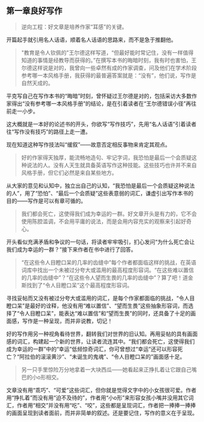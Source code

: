 ## 第一章良好写作
>逆向工程：好文章是培养作家“耳感”的关键。

开篇起手就引用名人话语，顺着名人话语的思路来，而不是急于推翻他。
>"教育是令人钦佩的"王尔德这样写道，“但最好能时常记住，没有一样值得知道的事情是经教导而获得的。”在撰写本书的晦暗时刻，我有时也害怕，王尔德这样说是对的，我曾向一些卓然有成的作家调查，问及他们在学术阶段参考哪一本风格手册，我获得的最普遍答案就是：“没有”，他们说，写作是自然天成的。

平克写自己在写作本书的“晦暗”时刻，曾怀疑过王尔德是对的，包括采访大多数作家得出“没有参考哪一本风格手册”的结论，是在引着读者在“王尔德错误小径”再往前走一小步。

这大概就是一本好的论述书的开头，你欲写“写作技巧”，先用“名人话语”引着读者往“写作没有技巧”的路径上走一遭。

现在知道这种写作技法叫“缓叙”——故意否定相反事物来肯定其观点。

>好的作家得天独厚，能流畅地造句、牢记字词，我恐怕是最后一个会质疑这种说法的人。没有人天生就具备英语写作这种技能。这些技巧也许并不来自风格手册，但它们必然是来自某些地方。

从大家的意见和认知中，独立出自己的认知，“我恐怕是最后一个会质疑这种说法的人”，用了“恐怕”、“最后一个会质疑”这些表意弱的词汇，谦虚引出写作本书的目的——写作是可以有章可循的。

>我们都会死亡，这使得我们成为幸运的一群。好文章开头是有力的，它不会使用陈腔滥调，不会用平庸的说法，而是会用内容充实的观察来引起好奇心。

开头看似充满矛盾和争议的一句话，将读者牢牢吸引，扪心发问“为什么死亡会让我们成为幸运的一群？”接下来作者在书中进行了回答。

>“在这些令人目瞪口呆的几率的齿缝中”每个作者都面临这样的挑战，在英语词库中找出一个未被过分夸大或滥用的最高程度形容词。“在这些难以置信的几率的齿缝中”？“在这些令人望而生畏的几率的齿缝中”？算了吧！道金斯找到了“令人目瞪口呆”这个最高程度形容词。

寻找妥帖而又没有被过分夸大或滥用的词汇，是每个作家都面临的挑战，“令人目瞪口呆”是最好的诠释，他没有用“难以置信”、“望而生畏”这些抽象形容词，而选择了“令人目瞪口呆”，能表达“难以置信”和“望而生畏”的同时，还具备了十足的画面感，写作是一种呈现，而并非说教，切记！

好的写作用另一种视角看待世界，翻转我们对世界的旧认知。再用妥帖的具有画面感的词汇，构建起一个新的世界，让读者流连其中。“我们都会死亡，这使得我们成为幸运的一群”中的“幸运”低频惊奇词汇，你可曾想过“幸运”还可以形容死亡？“阿拉伯的滚滚黄沙”、“未诞生的鬼魂”、“令人目瞪口呆的”画面感十足。

>另一只手里惊险万分地拿着一大块西瓜——她看起来正挣扎着让它跟自己嘴巴的小o形相交。

文章没有用“乖巧”、“可爱”这些词汇，但你就是觉得文字中的小女孩很可爱。作者用“挣扎着”而没有用“迫不及待的”，作者用“小o形”来形容女孩小嘴并没用其它词汇，作者用“相交”并没有用“吃”、“咬”，这些都是呈现词汇，作者把一捧捧一捧捧的画面呈现到读者面前，而并非简单的叙述。还是要记住，写作的意义在于呈现。






